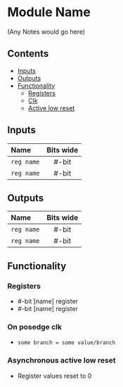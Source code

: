 # Module Name #
(Any Notes would go here)

## Contents
* [Inputs](#inputs)
* [Outputs](#outputs)
* [Functionality](#functionality)
  * [Registers](#registers)
  * [Clk](#on-posedge-clk)
  * [Active low reset](#asynchronous-active-low-reset)

## Inputs
|Name|Bits wide|
|:---|:---:|
|```reg name```|#-bit|
|```reg name```|#-bit|

## Outputs
|Name|Bits wide|
|:---|:---:|
|```reg name```|#-bit|
|```reg name```|#-bit|

## Functionality
### Registers
  - #-bit [name] register
  - #-bit [name] register
### On posedge clk
  - ```some branch = some value/branch```

### Asynchronous active low reset
  - Register values reset to 0
